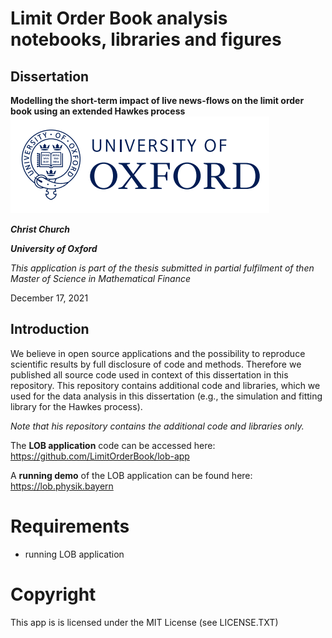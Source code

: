 # Limit Order Book analysis notebooks, libraries and figures
## Dissertation
**Modelling the short-term impact of live news-flows on the limit order book using an extended Hawkes process**
![University of Oxford](oxford-logo.png)

***Christ Church***

***University of Oxford***

*This application is part of the thesis submitted in partial fulfilment of then Master of Science in Mathematical Finance*

December 17, 2021

## Introduction
We believe in open source applications and the possibility to reproduce scientific results by full disclosure of code and methods. Therefore we published all source code used in context of this dissertation in this repository. This repository contains additional code and libraries, which we used for the data analysis in this dissertation (e.g., the simulation and fitting library for the Hawkes process).

*Note that his repository contains the additional code and libraries only.*

The **LOB application** code can be accessed here: https://github.com/LimitOrderBook/lob-app

A **running demo** of the LOB application can be found here: https://lob.physik.bayern

# Requirements
* running LOB application

# Copyright

This app is is licensed under the MIT License (see LICENSE.TXT)
